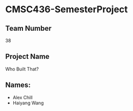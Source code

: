 # CMSC436-SemesterProject

## Team Number
38
## Project Name
Who Built That?
## Names:
- Alex Chill
- Haiyang Wang